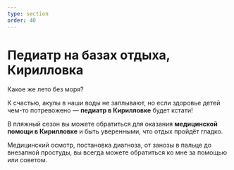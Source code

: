 ```yaml
---
type: section
order: 40
---
```


# Педиатр на базах отдыха, Кирилловка

Какое же лето без моря? 

К счастью, акулы в наши воды не заплывают, но если здоровье детей чем-то потревожено — **педиатр в Кирилловке** будет кстати!

В пляжный сезон вы можете обратиться для оказания **медицинской помощи в Кирилловке** и быть уверенными, что отдых пройдёт гладко.

Медицинский осмотр, постановка диагноза, от занозы в пальце до внезапной простуды, вы всегда можете обратиться ко мне за помощью или советом.  
